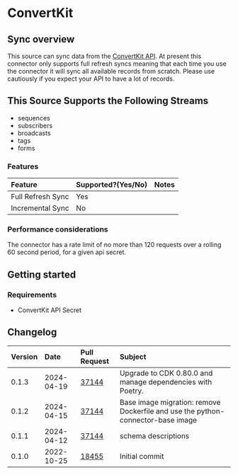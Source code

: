 # ConvertKit

## Sync overview

This source can sync data from the [ConvertKit API](https://developers.convertkit.com/#getting-started). At present this connector only supports full refresh syncs meaning that each time you use the connector it will sync all available records from scratch. Please use cautiously if you expect your API to have a lot of records.

## This Source Supports the Following Streams

* sequences
* subscribers
* broadcasts
* tags
* forms

### Features

| Feature | Supported?\(Yes/No\) | Notes |
| :--- | :--- | :--- |
| Full Refresh Sync | Yes |  |
| Incremental Sync | No |  |

### Performance considerations

The connector has a rate limit of no more than 120 requests over a rolling 60 second period, for a given api secret.

## Getting started

### Requirements

* ConvertKit API Secret

## Changelog

| Version | Date       | Pull Request | Subject                                                    |
|:--------|:-----------| :----------- |:-----------------------------------------------------------|
| 0.1.3 | 2024-04-19 | [37144](https://github.com/airbytehq/airbyte/pull/37144) | Upgrade to CDK 0.80.0 and manage dependencies with Poetry. |
| 0.1.2 | 2024-04-15 | [37144](https://github.com/airbytehq/airbyte/pull/37144) | Base image migration: remove Dockerfile and use the python-connector-base image |
| 0.1.1 | 2024-04-12 | [37144](https://github.com/airbytehq/airbyte/pull/37144) | schema descriptions |
| 0.1.0 | 2022-10-25 | [18455](https://github.com/airbytehq/airbyte/pull/18455) | Initial commit |
